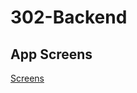 # 302-Backend

## App Screens 
[Screens](https://drive.google.com/file/d/18fimYHAffXmD6jWUdUQbGle5XpStgw0u/view)
